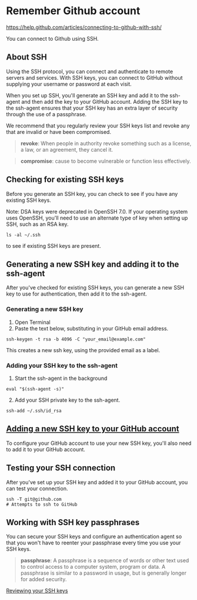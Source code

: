 # Remember Github account

https://help.github.com/articles/connecting-to-github-with-ssh/

You can connect to Github using SSH.

## About SSH

Using the SSH protocol, you can connect and authenticate to remote servers and services. With SSH keys, you can connect to GitHub without supplying your username or password at each visit.

When you set up SSH, you'll generate an SSH key and add it to the ssh-agent and then add the key to your GitHub account. Adding the SSH key to the ssh-agent ensures that your SSH key has an extra layer of security through the use of a passphrase. 

We recommend that you regularly review your SSH keys list and revoke any that are invalid or have been compromised.

> **revoke**: When people in authority revoke something such as a license, a law, or an agreement, they cancel it.

> **compromise**: cause to become vulnerable or function less effectively.

## Checking for existing SSH keys

Before you generate an SSH key, you can check to see if you have any existing SSH keys.

Note: DSA keys were deprecated in OpenSSH 7.0. If your operating system uses OpenSSH, you'll need to use an alternate type of key when setting up SSH, such as an RSA key.

```
ls -al ~/.ssh
```

to see if existing SSH keys are present.

## Generating a new SSH key and adding it to the ssh-agent

After you've checked for existing SSH keys, you can generate a new SSH key to use for authentication, then add it to the ssh-agent.

### Generating a new SSH key

1. Open Terminal
2. Paste the text below, substituting in your GitHub email address.

```
ssh-keygen -t rsa -b 4096 -C "your_email@example.com"
```

This creates a new ssh key, using the provided email as a label.

### Adding your SSH key to the ssh-agent

1. Start the ssh-agent in the background

```
eval "$(ssh-agent -s)"
```

2. Add your SSH private key to the ssh-agent. 

```
ssh-add ~/.ssh/id_rsa
```

## [Adding a new SSH key to your GitHub account](https://help.github.com/articles/adding-a-new-ssh-key-to-your-github-account/)

To configure your GitHub account to use your new SSH key, you'll also need to add it to your GitHub account.

## Testing your SSH connection

After you've set up your SSH key and added it to your GitHub account, you can test your connection.

```
ssh -T git@github.com
# Attempts to ssh to GitHub
```

## Working with SSH key passphrases

You can secure your SSH keys and configure an authentication agent so that you won't have to reenter your passphrase every time you use your SSH keys.

> **passphrase**: A passphrase is a sequence of words or other text used to control access to a computer system, program or data. A passphrase is similar to a password in usage, but is generally longer for added security.

[Reviewing your SSH keys](./reviewing-your-ssh-keys.md)